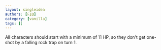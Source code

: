 ```yaml
---
layout: singleidea
authors: [FIQ]
category: [vanilla]
tags: []
---
```

All characters should start with a minimum of 11 HP, so they don't get one-shot by a falling rock trap on turn 1.
